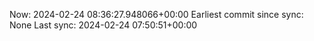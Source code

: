 Now: 2024-02-24 08:36:27.948066+00:00 Earliest commit since sync: None Last sync: 2024-02-24 07:50:51+00:00
